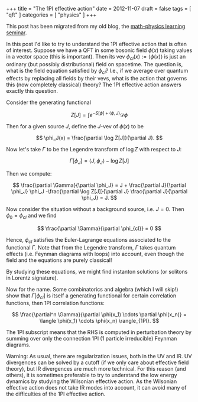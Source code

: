 +++
title = "The 1PI effective action"
date = 2012-11-07
draft = false
tags = [
    "qft"
]
categories = [
    "physics"
]
+++

This post has been migrated from my old blog, the
[math-physics learning seminar](https://mathphysseminar.blogspot.com/).

In this post I'd like to try to understand the 1PI effective action that is
often of interest. Suppose we have a QFT in some bosonic field $\phi(x)$ taking
values in a vector space (this is important). Then its vev
$\phi_{cl}(x) := \langle \phi(x) \rangle$ is just an ordinary (but possibly
distributional) field on spacetime. The question is, what is the field equation
satisfied by $\phi_{cl}$? I.e., if we average over quantum effects by replacing
all fields by their vevs, what is the action that governs this (now completely
classical) theory? The 1PI effective action answers exactly this question.

Consider the generating functional

$$ Z[J] = \int e^{-S[\phi]+\langle \phi, J \rangle} \mathcal{D}\phi $$

Then for a given source $J$, define the $J$-vev of $\phi(x)$ to be

$$ \phi_J(x) = \frac{\partial \log Z[J]}{\partial J}. $$

Now let's take $\Gamma$ to be the Legendre transform of $\log Z$ with respect
to $J$:

$$ \Gamma[\phi_J] = \langle J, \phi_J \rangle - \log Z[J] $$

Then we compute:

$$ \frac{\partial \Gamma}{\partial \phi_J} = J + \frac{\partial J}{\partial \phi_J} \phi_J -\frac{\partial \log Z[J]}{\partial J} \frac{\partial J}{\partial \phi_J} = J. $$


Now consider the situation without a background source, i.e. $J = 0$. Then
$\phi_0 = \phi_{cl}$ and we find

$$ \frac{\partial \Gamma}{\partial \phi_{cl}} = 0 $$

Hence, $\phi_{cl}$ satisfies the Euler-Lagrange equations associated to the
functional $\Gamma$. Note that from the Legendre transform, $\Gamma$ takes
quantum effects (i.e. Feynman diagrams with loops) into account, even though
the field and the equations are purely classical!

By studying these equations, we might find instanton solutions (or solitons in Lorentz signature).

Now for the name. Some combinatorics and algebra (which I will skip!) show that
$\Gamma[\phi_{cl}]$ is itself a generating functional for certain correlation
functions, then 1PI correlation functions:

$$ \frac{\partial^n \Gamma}{\partial \phi(x_1) \cdots \partial \phi(x_n)} = \langle \phi(x_1) \cdots \phi(x_n) \rangle_{1PI}. $$

The 1PI subscript means that the RHS is computed in perturbation theory by
summing over only the connection 1PI (1 particle irreducible) Feynman diagrams.

Warning: As usual, there are regularization issues, both in the UV and IR. UV
divergences can be solved by a cutoff (if we only care about effective field
theory), but IR divergences are much more technical. For this reason (and
others), it is sometimes preferable to try to understand the low energy dynamics
by studying the Wilsonian effective action. As the Wilsonian effective action
does not take IR modes into account, it can avoid many of the difficulties of
the 1PI effective action.
